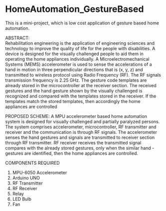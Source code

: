 # HomeAutomation_GestureBased
This is a mini-project, which is low cost application of gesture based home automation.

ABSTRACT:  
Rehabilitation engineering is the application of engineering sciences and technology to improve the quality of life for the people with disabilities. A device is designed for the visually challenged people to aid them in operating the home appliances individually. A Microelectromechanical Systems (MEMS) accelerometer is used to sense the accelerations of a hand in motion in three perpendicular directions that is (x, y, z) and transmitted to wireless protocol using Radio Frequency (RF). The RF signals transmission frequency is 2.25 GHz. The gesture code templates are already stored in the microcontroller at the receiver section. The received gestures and the hand gesture shown by the visually challenged is recognized and compared with the templates stored in the receiver. If the templates match the stored templates, then accordingly the home appliances are controlled

PROPOSED SCHEME:
A MPU accelerometer based home automation system is designed for visually challenged and partially paralyzed persons. The system comprises accelerometer, microcontroller, RF transmitter and receiver and the communication is through RF signals. The accelerometer senses the hand gestures and signals are transmitted to receiver section through RF transmitter. RF receiver receives the transmitted signal compares with the already stored gestures, only when the similar hand -gestures are identified, then the home appliances are controlled.

COMPONENTS REQUIRED
1.	MPU-6050  Accelerometer
2.	Arduino UNO
3.	RF Transmitter
4.	RF Receiver
5.	Relay
6.	LED Bulb
7.	Fan



